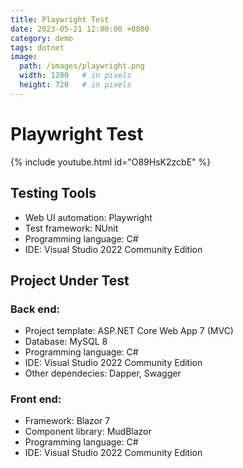 ```yaml
---
title: Playwright Test
date: 2023-05-21 12:00:00 +0800
category: demo
tags: dotnet
image:
  path: /images/playwright.png
  width: 1280   # in pixels
  height: 720   # in pixels
---
```


# Playwright Test

{% include youtube.html id="O89HsK2zcbE" %}

## Testing Tools
- Web UI automation: Playwright
- Test framework: NUnit
- Programming language: C#
- IDE: Visual Studio 2022 Community Edition

## Project Under Test
### Back end: 
- Project template: ASP.NET Core Web App 7 (MVC)
- Database: MySQL 8
- Programming language: C#
- IDE: Visual Studio 2022 Community Edition
- Other dependecies: Dapper, Swagger
### Front end:
- Framework: Blazor 7
- Component library: MudBlazor
- Programming language: C#
- IDE: Visual Studio 2022 Community Edition